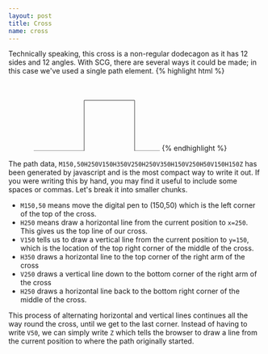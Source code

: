 ```yaml
---
layout: post
title: Cross
name: cross
---
```


Technically speaking, this cross is a non-regular dodecagon as it has 12 sides and 12 angles.
With SCG, there are several ways it could be made; in this case we've used a single path element.
{% highlight html %}
<svg>
	<path d="M150,50H250V150H350V250H250V350H150V250H50V150H150Z" fill="none" stroke="#333" />
</svg>
{% endhighlight %}

The path data, `M150,50H250V150H350V250H250V350H150V250H50V150H150Z` has been generated by javascript and is the most compact way to write it out. If you were writing this by hand, you may find it useful to include some spaces or commas. Let's break it into smaller chunks.

* `M150,50` means move the digital pen to (150,50) which is the left corner of the top of the cross.
* `H250` means draw a horizontal line from the current position to `x=250`. This gives us the top line of our cross.
* `V150` tells us to draw a vertical line from the current position to `y=150`, which is the location of the top right corner of the middle of the cross.
* `H350` draws a horizontal line to the top corner of the right arm of the cross
* `V250` draws a vertical line down to the bottom corner of the right arm of the cross
* `H250` draws a horizontal line back to the bottom right corner of the middle of the cross.

This process of alternating horizontal and vertical lines continues all the way round the cross, until we get to the last corner. Instead of having to write `V50`, we can simply write `Z` which tells the browser to draw a line from the current position to where the path originally started.
